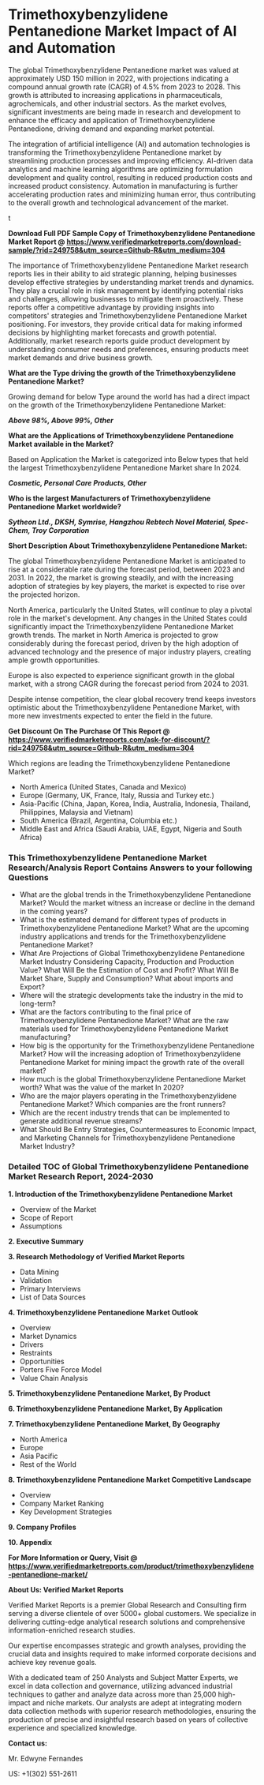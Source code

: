 <meta name="title" content="Global Trimethoxybenzylidene Pentanedione Market Impact of AI and Automation"><meta name="description" content="The global Trimethoxybenzylidene Pentanedione market was valued at approximately USD 150 million in 2022, with projections indicating a compound annual growth rate (CA"><meta name="title" content="Trimethoxybenzylidene Pentanedione Market Size, Share, Scope, Trends, Growth, Opportunities, Analysis, Forecast"><h1>Trimethoxybenzylidene Pentanedione Market Impact of AI and Automation</h1><p>The global Trimethoxybenzylidene Pentanedione market was valued at approximately USD 150 million in 2022, with projections indicating a compound annual growth rate (CAGR) of 4.5% from 2023 to 2028. This growth is attributed to increasing applications in pharmaceuticals, agrochemicals, and other industrial sectors. As the market evolves, significant investments are being made in research and development to enhance the efficacy and application of Trimethoxybenzylidene Pentanedione, driving demand and expanding market potential.</p><p>The integration of artificial intelligence (AI) and automation technologies is transforming the Trimethoxybenzylidene Pentanedione market by streamlining production processes and improving efficiency. AI-driven data analytics and machine learning algorithms are optimizing formulation development and quality control, resulting in reduced production costs and increased product consistency. Automation in manufacturing is further accelerating production rates and minimizing human error, thus contributing to the overall growth and technological advancement of the market.</p>t</p><p id="" class=""><strong>Download Full PDF Sample Copy of Trimethoxybenzylidene Pentanedione Market Report @ <a href="https://www.verifiedmarketreports.com/download-sample/?rid=249758&utm_source=Github-R&utm_medium=304" target="_blank">https://www.verifiedmarketreports.com/download-sample/?rid=249758&utm_source=Github-R&utm_medium=304</a></strong></p><p>The importance of&nbsp;Trimethoxybenzylidene Pentanedione Market research reports lies in their ability to aid strategic planning, helping businesses develop effective strategies by understanding market trends and dynamics. They play a crucial role in risk management by identifying potential risks and challenges, allowing businesses to mitigate them proactively. These reports offer a competitive advantage by providing insights into competitors' strategies and Trimethoxybenzylidene Pentanedione Market positioning. For investors, they provide critical data for making informed decisions by highlighting market forecasts and growth potential. Additionally, market research reports guide product development by understanding consumer needs and preferences, ensuring products meet market demands and drive business growth.</p><p><strong>What are the&nbsp;Type driving the growth of the Trimethoxybenzylidene Pentanedione Market?</strong></p><p id="" class="">Growing demand for below Type around the world has had a direct impact on the growth of the Trimethoxybenzylidene Pentanedione Market:</p><em><strong>Above 98%, Above 99%, Other</strong></em></p><strong>What are the&nbsp;Applications&nbsp;of Trimethoxybenzylidene Pentanedione Market available in the Market?</strong></p><p id="" class="">Based on Application the Market is categorized into Below types that held the largest Trimethoxybenzylidene Pentanedione Market share In 2024.</p><em><strong>Cosmetic, Personal Care Products, Other</strong></em></p><strong>Who is the largest Manufacturers of Trimethoxybenzylidene Pentanedione Market worldwide?</strong></p><p><em><strong>Sytheon Ltd., DKSH, Symrise, Hangzhou Rebtech Novel Material, Spec-Chem, Troy Corporation</strong></em></p><p id="" class=""><strong>Short Description About Trimethoxybenzylidene Pentanedione Market:</strong></p><p>The global Trimethoxybenzylidene Pentanedione Market is anticipated to rise at a considerable rate during the forecast period, between 2023 and 2031. In 2022, the market is growing steadily, and with the increasing adoption of strategies by key players, the market is expected to rise over the projected horizon.</p><p>North America, particularly the United States, will continue to play a pivotal role in the market's development. Any changes in the United States could significantly impact the Trimethoxybenzylidene Pentanedione Market growth trends. The market in North America is projected to grow considerably during the forecast period, driven by the high adoption of advanced technology and the presence of major industry players, creating ample growth opportunities.</p><p>Europe is also expected to experience significant growth in the global market, with a strong CAGR during the forecast period from 2024 to 2031.</p><p>Despite intense competition, the clear global recovery trend keeps investors optimistic about the Trimethoxybenzylidene Pentanedione Market, with more new investments expected to enter the field in the future.</p><p id="" class=""><strong>Get Discount On The Purchase Of This Report @ <a href="https://www.verifiedmarketreports.com/ask-for-discount/?rid=249758&utm_source=Github-R&utm_medium=304" target="_blank">https://www.verifiedmarketreports.com/ask-for-discount/?rid=249758&utm_source=Github-R&utm_medium=304</a></strong></p>Which regions are leading the Trimethoxybenzylidene Pentanedione Market?</p><ul><li>North America (United States, Canada and Mexico)</li><li>Europe (Germany, UK, France, Italy, Russia and Turkey etc.)</li><li>Asia-Pacific (China, Japan, Korea, India, Australia, Indonesia, Thailand, Philippines, Malaysia and Vietnam)</li><li>South America (Brazil, Argentina, Columbia etc.)</li><li>Middle East and Africa (Saudi Arabia, UAE, Egypt, Nigeria and South Africa)</li></ul><h3 id="" class="">This Trimethoxybenzylidene Pentanedione Market Research/Analysis Report Contains Answers to your following Questions</h3><ul><li>What are the global trends in the Trimethoxybenzylidene Pentanedione Market? Would the market witness an increase or decline in the demand in the coming years?</li><li>What is the estimated demand for different types of products in Trimethoxybenzylidene Pentanedione Market? What are the upcoming industry applications and trends for the Trimethoxybenzylidene Pentanedione Market?</li><li>What Are Projections of Global Trimethoxybenzylidene Pentanedione Market Industry Considering Capacity, Production and Production Value? What Will Be the Estimation of Cost and Profit? What Will Be Market Share, Supply and Consumption? What about imports and Export?</li><li>Where will the strategic developments take the industry in the mid to long-term?</li><li>What are the factors contributing to the final price of Trimethoxybenzylidene Pentanedione Market? What are the raw materials used for Trimethoxybenzylidene Pentanedione Market manufacturing?</li><li>How big is the opportunity for the Trimethoxybenzylidene Pentanedione Market? How will the increasing adoption of Trimethoxybenzylidene Pentanedione Market for mining impact the growth rate of the overall market?</li><li>How much is the global Trimethoxybenzylidene Pentanedione Market worth? What was the value of the market In 2020?</li><li>Who are the major players operating in the Trimethoxybenzylidene Pentanedione Market? Which companies are the front runners?</li><li>Which are the recent industry trends that can be implemented to generate additional revenue streams?</li><li>What Should Be Entry Strategies, Countermeasures to Economic Impact, and Marketing Channels for Trimethoxybenzylidene Pentanedione Market Industry?</li></ul><h3 id="" class="">Detailed TOC of Global Trimethoxybenzylidene Pentanedione Market Research Report, 2024-2030</h3><p id="" class=""><strong>1. Introduction of the Trimethoxybenzylidene Pentanedione Market</strong></p><ul><li>Overview of the Market</li><li>Scope of Report</li><li>Assumptions</li></ul><p id="" class=""><strong>2. Executive Summary</strong></p><p id="" class=""><strong>3. Research Methodology of Verified Market Reports</strong></p><ul><li>Data Mining</li><li>Validation</li><li>Primary Interviews</li><li>List of Data Sources</li></ul><p id="" class=""><strong>4. Trimethoxybenzylidene Pentanedione Market Outlook</strong></p><ul><li>Overview</li><li>Market Dynamics</li><li>Drivers</li><li>Restraints</li><li>Opportunities</li><li>Porters Five Force Model</li><li>Value Chain Analysis</li></ul><p id="" class=""><strong>5. Trimethoxybenzylidene Pentanedione Market, By Product</strong></p><p id="" class=""><strong>6. Trimethoxybenzylidene Pentanedione Market, By Application</strong></p><p id="" class=""><strong>7. Trimethoxybenzylidene Pentanedione Market, By Geography</strong></p><ul><li>North America</li><li>Europe</li><li>Asia Pacific</li><li>Rest of the World</li></ul><p id="" class=""><strong>8. Trimethoxybenzylidene Pentanedione Market Competitive Landscape</strong></p><ul><li>Overview</li><li>Company Market Ranking</li><li>Key Development Strategies</li></ul><p id="" class=""><strong>9. Company Profiles</strong></p><p id="" class=""><strong>10. Appendix</strong></p><p id="" class=""><strong>For More Information or Query, Visit @ <a href="https://www.verifiedmarketreports.com/product/trimethoxybenzylidene-pentanedione-market/" target="_blank">https://www.verifiedmarketreports.com/product/trimethoxybenzylidene-pentanedione-market/</a></strong></p><p id="" class=""><strong>About Us: Verified Market Reports</strong></p><p id="" class="">Verified Market Reports is a premier Global Research and Consulting firm serving a diverse clientele of over 5000+ global customers. We specialize in delivering cutting-edge analytical research solutions and comprehensive information-enriched research studies.</p><p id="" class="">Our expertise encompasses strategic and growth analyses, providing the crucial data and insights required to make informed corporate decisions and achieve key revenue goals.</p><p id="" class="">With a dedicated team of 250 Analysts and Subject Matter Experts, we excel in data collection and governance, utilizing advanced industrial techniques to gather and analyze data across more than 25,000 high-impact and niche markets. Our analysts are adept at integrating modern data collection methods with superior research methodologies, ensuring the production of precise and insightful research based on years of collective experience and specialized knowledge.</p><p id="" class=""><strong>Contact us:</strong></p><p id="" class="">Mr. Edwyne Fernandes</p><p id="" class="">US: +1(302) 551-2611</p>